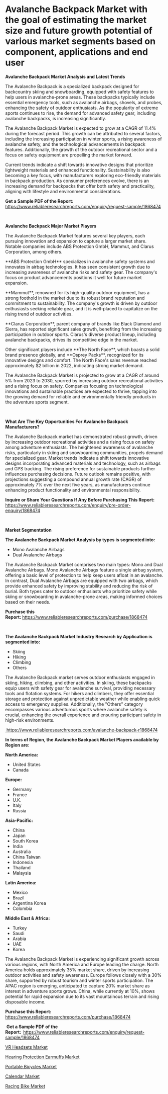<p><h1>Avalanche Backpack Market with the goal of estimating the market size and future growth potential of various market segments based on component, applications and end user</h1></p><p><strong>Avalanche Backpack Market Analysis and Latest Trends</strong></p>
<p><p>The Avalanche Backpack is a specialized backpack designed for backcountry skiing and snowboarding, equipped with safety features to help users in avalanche-prone areas. These backpacks typically include essential emergency tools, such as avalanche airbags, shovels, and probes, enhancing the safety of outdoor enthusiasts. As the popularity of extreme sports continues to rise, the demand for advanced safety gear, including avalanche backpacks, is increasing significantly.</p><p>The Avalanche Backpack Market is expected to grow at a CAGR of 11.4% during the forecast period. This growth can be attributed to several factors, including the increasing participation in winter sports, a rising awareness of avalanche safety, and the technological advancements in backpack features. Additionally, the growth of the outdoor recreational sector and a focus on safety equipment are propelling the market forward. </p><p>Current trends indicate a shift towards innovative designs that prioritize lightweight materials and enhanced functionality. Sustainability is also becoming a key focus, with manufacturers exploring eco-friendly materials in backpack production. As consumer preferences evolve, there is an increasing demand for backpacks that offer both safety and practicality, aligning with lifestyle and environmental considerations.</p></p>
<p><strong>Get a Sample PDF of the Report:&nbsp;</strong> <a href="https://www.reliableresearchreports.com/enquiry/request-sample/1868474?utm_campaign=115&utm_medium=2&utm_source=Github&utm_content=ia&utm_term=05022025&utm_id=avalanche-backpack">https://www.reliableresearchreports.com/enquiry/request-sample/1868474</a></p>
<p>&nbsp;</p>
<p><strong>Avalanche Backpack Major Market Players</strong></p>
<p><p>The Avalanche Backpack Market features several key players, each pursuing innovation and expansion to capture a larger market share. Notable companies include ABS Protection GmbH, Mammut, and Clarus Corporation, among others.</p><p>**ABS Protection GmbH** specializes in avalanche safety systems and innovates in airbag technologies. It has seen consistent growth due to increasing awareness of avalanche risks and safety gear. The company's focus on product advancements positions it well for future market expansion.</p><p>**Mammut**, renowned for its high-quality outdoor equipment, has a strong foothold in the market due to its robust brand reputation and commitment to sustainability. The company's growth is driven by outdoor enthusiasts seeking reliable gear, and it is well-placed to capitalize on the rising trend of outdoor activities.</p><p>**Clarus Corporation**, parent company of brands like Black Diamond and Sierra, has reported significant sales growth, benefiting from the increasing participation in outdoor sports. Clarus's diverse product lineup, including avalanche backpacks, drives its competitive edge in the market.</p><p>Other significant players include **The North Face**, which boasts a solid brand presence globally, and **Osprey Packs**, recognized for its innovative designs and comfort. The North Face's sales revenue reached approximately $2 billion in 2022, indicating strong market demand.</p><p>The Avalanche Backpack Market is projected to grow at a CAGR of around 5% from 2023 to 2030, spurred by increasing outdoor recreational activities and a rising focus on safety. Companies focusing on technological innovations and sustainable practices are expected to thrive, tapping into the growing demand for reliable and environmentally friendly products in the adventure sports segment.</p></p>
<p>&nbsp;</p>
<p><strong>What Are The Key Opportunities For Avalanche Backpack Manufacturers?</strong></p>
<p><p>The Avalanche Backpack market has demonstrated robust growth, driven by increasing outdoor recreational activities and a rising focus on safety among adventure enthusiasts. The heightened awareness of avalanche risks, particularly in skiing and snowboarding communities, propels demand for specialized gear. Market trends indicate a shift towards innovative designs incorporating advanced materials and technology, such as airbags and GPS tracking. The rising preference for sustainable products further influences purchasing decisions. Future outlook remains positive, with projections suggesting a compound annual growth rate (CAGR) of approximately 7% over the next five years, as manufacturers continue enhancing product functionality and environmental responsibility.</p></p>
<p><strong>Inquire or Share Your Questions If Any Before Purchasing This Report:</strong> <a href="https://www.reliableresearchreports.com/enquiry/pre-order-enquiry/1868474?utm_campaign=115&utm_medium=2&utm_source=Github&utm_content=ia&utm_term=05022025&utm_id=avalanche-backpack">https://www.reliableresearchreports.com/enquiry/pre-order-enquiry/1868474</a></p>
<p>&nbsp;</p>
<p><strong>Market Segmentation</strong></p>
<p><strong>The Avalanche Backpack Market Analysis by types is segmented into:</strong></p>
<p><ul><li>Mono Avalanche Airbags</li><li>Dual Avalanche Airbags</li></ul></p>
<p><p>The Avalanche Backpack Market comprises two main types: Mono and Dual Avalanche Airbags. Mono Avalanche Airbags feature a single airbag system, offering a basic level of protection to help keep users afloat in an avalanche. In contrast, Dual Avalanche Airbags are equipped with two airbags, which provide enhanced safety by improving stability and reducing the risk of burial. Both types cater to outdoor enthusiasts who prioritize safety while skiing or snowboarding in avalanche-prone areas, making informed choices based on their needs.</p></p>
<p><strong>Purchase this Report:&nbsp;</strong><a href="https://www.reliableresearchreports.com/purchase/1868474?utm_campaign=115&utm_medium=2&utm_source=Github&utm_content=ia&utm_term=05022025&utm_id=avalanche-backpack">https://www.reliableresearchreports.com/purchase/1868474</a></p>
<p>&nbsp;</p>
<p><strong>The Avalanche Backpack Market Industry Research by Application is segmented into:</strong></p>
<p><ul><li>Skiing</li><li>Hiking</li><li>Climbing</li><li>Others</li></ul></p>
<p><p>The Avalanche Backpack market serves outdoor enthusiasts engaged in skiing, hiking, climbing, and other activities. In skiing, these backpacks equip users with safety gear for avalanche survival, providing necessary tools and flotation systems. For hikers and climbers, they offer essential storage and protection against unpredictable weather while enabling quick access to emergency supplies. Additionally, the "Others" category encompasses various adventurous sports where avalanche safety is crucial, enhancing the overall experience and ensuring participant safety in high-risk environments.</p></p>
<p><a href="https://www.reliableresearchreports.com/avalanche-backpack-r1868474?utm_campaign=115&utm_medium=2&utm_source=Github&utm_content=ia&utm_term=05022025&utm_id=avalanche-backpack">&nbsp;https://www.reliableresearchreports.com/avalanche-backpack-r1868474</a></p>
<p><strong>In terms of Region, the Avalanche Backpack Market Players available by Region are:</strong></p>
<p>
    <p> <strong> North America: </strong>
        <ul>
            <li>United States</li>
            <li>Canada</li>
        </ul>
        </p> 
    <p> <strong> Europe: </strong>
        <ul>
            <li>Germany</li>
            <li>France</li>
            <li>U.K.</li>
            <li>Italy</li>
            <li>Russia</li>
        </ul>
        </p> 
    <p> <strong> Asia-Pacific: </strong>
        <ul>
            <li>China</li>
            <li>Japan</li>
            <li>South Korea</li>
            <li>India</li>
            <li>Australia</li>
            <li>China Taiwan</li>
            <li>Indonesia</li>
            <li>Thailand</li>
            <li>Malaysia</li>
        </ul>
        </p> 
    <p> <strong> Latin America: </strong>
        <ul>
            <li>Mexico</li>
            <li>Brazil</li>
            <li>Argentina Korea</li>
            <li>Colombia</li>
        </ul>
        </p> 
    <p> <strong> Middle East & Africa: </strong>
        <ul>
            <li>Turkey</li>
            <li>Saudi</li>
            <li>Arabia</li>
            <li>UAE</li>
            <li>Korea</li>
        </ul>
    </p>
    </p>
<p><p>The Avalanche Backpack Market is experiencing significant growth across various regions, with North America and Europe leading the charge. North America holds approximately 35% market share, driven by increasing outdoor activities and safety awareness. Europe follows closely with a 30% share, supported by robust tourism and winter sports participation. The APAC region is emerging, anticipated to capture 20% market share as interest in adventure sports grows. China, while currently at 10%, shows potential for rapid expansion due to its vast mountainous terrain and rising disposable income.</p></p>
<p><strong>Purchase this Report: </strong><a href="https://www.reliableresearchreports.com/purchase/1868474?utm_campaign=115&utm_medium=2&utm_source=Github&utm_content=ia&utm_term=05022025&utm_id=avalanche-backpack">https://www.reliableresearchreports.com/purchase/1868474</a></p>
<p>&nbsp;<strong>Get a Sample PDF of the Report:&nbsp;&nbsp;</strong><a href="https://www.reliableresearchreports.com/enquiry/request-sample/1868474?utm_campaign=115&utm_medium=2&utm_source=Github&utm_content=ia&utm_term=05022025&utm_id=avalanche-backpack">https://www.reliableresearchreports.com/enquiry/request-sample/1868474</a></p>
<p><strong></strong></p>
<p><p><a href="https://github.com/bensemilia864/Market-Research-Report-List-1/blob/main/vr-headsets-market.md?utm_campaign=115&utm_medium=2&utm_source=Github&utm_content=ia&utm_term=05022025&utm_id=avalanche-backpack">VR Headsets Market</a></p><p><a href="https://github.com/adyawafurber1/Market-Research-Report-List-1/blob/main/hearing-protection-earmuffs-market.md?utm_campaign=115&utm_medium=2&utm_source=Github&utm_content=ia&utm_term=05022025&utm_id=avalanche-backpack">Hearing Protection Earmuffs Market</a></p><p><a href="https://github.com/sungbruington660/Market-Research-Report-List-1/blob/main/portable-bicycles-market.md?utm_campaign=115&utm_medium=2&utm_source=Github&utm_content=ia&utm_term=05022025&utm_id=avalanche-backpack">Portable Bicycles Market</a></p><p><a href="https://github.com/arnoldannice0/Market-Research-Report-List-1/blob/main/calendar-market.md?utm_campaign=115&utm_medium=2&utm_source=Github&utm_content=ia&utm_term=05022025&utm_id=avalanche-backpack">Calendar Market</a></p><p><a href="https://github.com/pimanoruman/Market-Research-Report-List-1/blob/main/racing-bike-market.md?utm_campaign=115&utm_medium=2&utm_source=Github&utm_content=ia&utm_term=05022025&utm_id=avalanche-backpack">Racing Bike Market</a></p></p>
